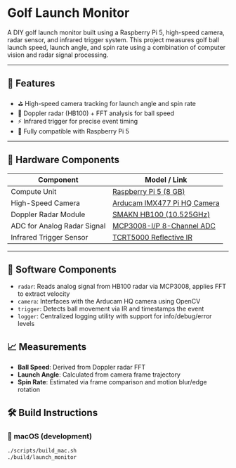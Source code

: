 # Golf Launch Monitor

A DIY golf launch monitor built using a Raspberry Pi 5, high-speed camera, radar sensor, and infrared trigger system. This project measures golf ball launch speed, launch angle, and spin rate using a combination of computer vision and radar signal processing.

---

## 🎯 Features

- ⛳ High-speed camera tracking for launch angle and spin rate
- 📡 Doppler radar (HB100) + FFT analysis for ball speed
- ⚡ Infrared trigger for precise event timing
- 🐧 Fully compatible with Raspberry Pi 5
---

## 🧱 Hardware Components

| Component                                      | Model / Link                                                                 |
|-----------------------------------------------|------------------------------------------------------------------------------|
| Compute Unit                                   | [Raspberry Pi 5 (8 GB)](https://www.amazon.com/dp/B0CK2FCG1K)                |
| High-Speed Camera                              | [Arducam IMX477 Pi HQ Camera](https://www.amazon.com/dp/B0D95VWCV6)         |
| Doppler Radar Module                           | [SMAKN HB100 (10.525GHz)](https://www.amazon.com/dp/B00FFW4AZ4)             |
| ADC for Analog Radar Signal                    | [MCP3008-I/P 8-Channel ADC](https://www.amazon.com/dp/B0C5774W5S)           |
| Infrared Trigger Sensor                        | [TCRT5000 Reflective IR](https://www.amazon.com/dp/B00LZV1V10)              |

---

## 🧩 Software Components
- `radar`: Reads analog signal from HB100 radar via MCP3008, applies FFT to extract velocity
- `camera`: Interfaces with the Arducam HQ camera using OpenCV
- `trigger`: Detects ball movement via IR and timestamps the event
- `logger`: Centralized logging utility with support for info/debug/error levels


## 📈 Measurements
- **Ball Speed**: Derived from Doppler radar FFT
- **Launch Angle**: Calculated from camera frame trajectory
- **Spin Rate**: Estimated via frame comparison and motion blur/edge rotation

## 🛠 Build Instructions

### 🧪 macOS (development)

```bash
./scripts/build_mac.sh
./build/launch_monitor
```

